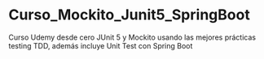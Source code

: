# Curso_Mockito_Junit5_SpringBoot
 Curso Udemy desde cero JUnit 5 y Mockito usando las mejores prácticas testing TDD, además incluye Unit Test con Spring Boot
